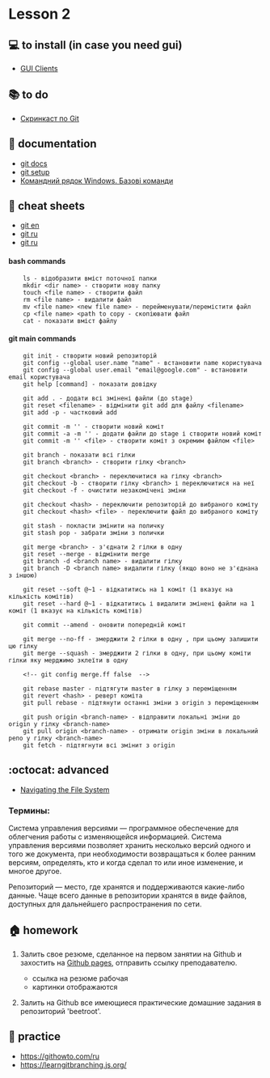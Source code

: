 # Lesson 2

## :computer: to install (in case you need gui)
* [GUI Clients](https://git-scm.com/downloads/guis)

## :books: to do
* [Скринкаст по Git](https://learn.javascript.ru/screencast/git)

## :notebook: documentation
* [git docs](https://git-scm.com/docs)
* [git setup](https://git-scm.com/book/ru/v2/%D0%92%D0%B2%D0%B5%D0%B4%D0%B5%D0%BD%D0%B8%D0%B5-%D0%9F%D0%B5%D1%80%D0%B2%D0%BE%D0%BD%D0%B0%D1%87%D0%B0%D0%BB%D1%8C%D0%BD%D0%B0%D1%8F-%D0%BD%D0%B0%D1%81%D1%82%D1%80%D0%BE%D0%B9%D0%BA%D0%B0-Git)
* [Командний рядок Windows. Базові команди](https://programming.in.ua/other-files/other/264-command-line-windows-basic-commands.html)

## :pushpin: cheat sheets
* [git en](https://www.git-tower.com/blog/git-cheat-sheet/)
* [git ru](https://github.github.com/training-kit/downloads/ru/github-git-cheat-sheet/)
* [git ru](https://github.com/nicothin/web-development/tree/master/git)

#### bash commands
```
    ls - відобразити вміст поточної папки
    mkdir <dir name> - створити нову папку 
    touch <file name> - створити файл
    rm <file name> - видалити файл
    mv <file name> <new file name> - перейменувати/перемістити файл
    cp <file name> <path to copy - скопіювати файл
    cat - показати вміст файлу
```

#### git main commands
```
    git init - створити новий репозиторій
    git config --global user.name "name" - встановити name користувача
    git config --global user.email "email@google.com" - встановити email користувача
    git help [command] - показати довідку

    git add . - додати всі змінені файли (до stage)
    git reset <filename> - відмінити git add для файлу <filename>
    git add -p - частковий add

    git commit -m '' - створити новий коміт
    git commit -a -m '' - додати файли до stage і створити новий коміт
    git commit -m '' <file> - створити коміт з окремим файлом <file>

    git branch - показати всі гілки
    git branch <branch> - створити гілку <branch>

    git checkout <branch> - переключитися на гілку <branch>
    git checkout -b - створити гілку <branch> і переключитися на неї
    git checkout -f - очистити незакомічені зміни
    
    git checkout <hash> - переключити репозиторій до вибраного коміту
    git checkout <hash> <file> - переключити файл до вибраного коміту
    
    git stash - покласти змінити на поличку
    git stash pop - забрати зміни з полички

    git merge <branch> - з'єднати 2 гілки в одну
    git reset --merge - відмінити merge
    git branch -d <branch name> - видалити гілку 
    git branch -D <branch name> видалити гілку (якщо воно не з'єднана з іншою)

    git reset --soft @~1 - відкатитись на 1 коміт (1 вказує на кількість комітів)
    git reset --hard @~1 - відкатитись і видалити змінені файли на 1 коміт (1 вказує на кількість комітів)

    git commit --amend - оновити попередній коміт

    git merge --no-ff - змерджити 2 гілки в одну , при цьому залишити цю гілку
    git merge --squash - змерджити 2 гілки в одну, при цьому коміти гілки яку мерджимо зклеїти в одну
    
    <!-- git config merge.ff false  -->

    git rebase master - підтягути master в гілку з переміщенням
    git revert <hash> - реверт коміта
    git pull rebase - підтянути останні зміни з origin з переміщенням

    git push origin <branch-name> - відправити локальні зміни до origin у гілку <branch-name>
    git pull origin <branch-name> - отримати origin зміни в локальний репо у гілку <branch-name>
    git fetch - підтягнути всі змінит з origin

```

## :octocat: advanced
* [Navigating the File System](https://www.codecademy.com/learn/learn-the-command-line/modules/learn-the-command-line-navigation)

### Термины:

Система управления версиями — программное обеспечение для облегчения работы с изменяющейся информацией. Система управления версиями позволяет хранить несколько версий одного и того же документа, при необходимости возвращаться к более ранним версиям, определять, кто и когда сделал то или иное изменение, и многое другое.

Репозиторий — место, где хранятся и поддерживаются какие-либо данные. Чаще всего данные в репозитории хранятся в виде файлов, доступных для дальнейшего распространения по сети.


## :house: homework
1) Залить свое резюме, сделанное на первом занятии на Github и захостить на [Github pages](https://pages.github.com/), отправить ссылку преподавателю.
   * ссылка на резюме рабочая
   * картинки отображаются

2) Залить на Github все имеющиеся практические домашние задания в репозиторий 'beetroot'.

## :muscle: practice
* https://githowto.com/ru 
* https://learngitbranching.js.org/ 

<!-- ## :nerd_face: in addition -->

